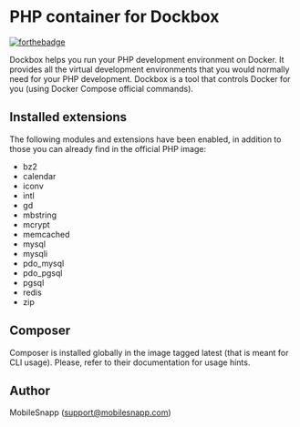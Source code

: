 # PHP container for Dockbox

[![forthebadge](http://forthebadge.com/images/badges/built-by-developers.svg)](http://www.mobilesnapp.com)

Dockbox helps you run your PHP development environment on Docker. It provides all the virtual development environments that you would normally need for your PHP development. Dockbox is a tool that controls Docker for you (using Docker Compose official commands).

## Installed extensions

The following modules and extensions have been enabled, in addition to those you can already find in the official PHP image:

- bz2
- calendar
- iconv
- intl
- gd
- mbstring
- mcrypt
- memcached 
- mysql
- mysqli
- pdo_mysql
- pdo_pgsql
- pgsql
- redis 
- zip

## Composer

Composer is installed globally in the image tagged latest (that is meant for CLI usage). Please, refer to their documentation for usage hints.

## Author

MobileSnapp (support@mobilesnapp.com)
